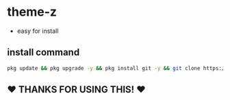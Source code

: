 # theme-z

- easy for install

## install command

```bash
pkg update && pkg upgrade -y && pkg install git -y && git clone https://github.com/tharindu899/T-banner && cd T-banner && bash install.sh
```

## ❤️ THANKS FOR USING THIS! ❤️
